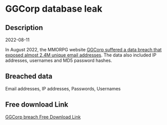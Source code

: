 # GGCorp database leak

## Description

2022-08-11

In August 2022, the MMORPG website <a href="https://twitter.com/FalconFeedsio/status/1558362615067250688" target="_blank" rel="noopener">GGCorp suffered a data breach that exposed almost 2.4M unique email addresses</a>. The data also included IP addresses, usernames and MD5 password hashes.

## Breached data

Email addresses, IP addresses, Passwords, Usernames

## Free download Link

[GGCorp breach Free Download Link](https://link-to.net/1229997/674.505795339388/dynamic/?r=aHR0cHM6Ly93d3cubWVkaWFmaXJlLmNvbS92aWV3LzRyanhJbnpFTWR1NFl1NC9nZ2NvcnAubWUvZmlsZQ==)